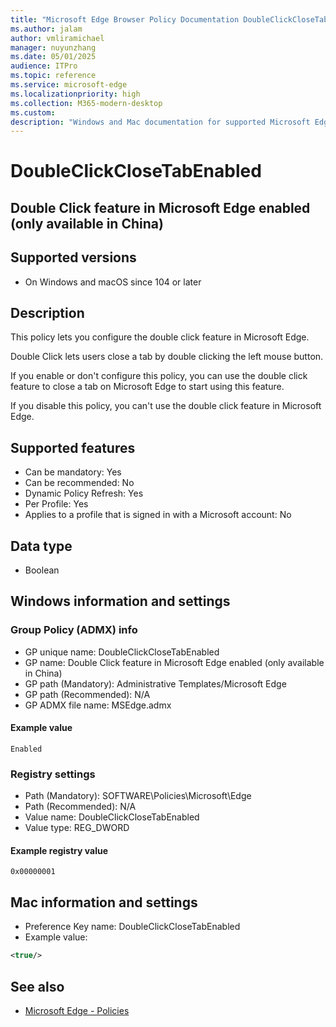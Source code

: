 ```yaml
---
title: "Microsoft Edge Browser Policy Documentation DoubleClickCloseTabEnabled"
ms.author: jalam
author: vmliramichael
manager: nuyunzhang
ms.date: 05/01/2025
audience: ITPro
ms.topic: reference
ms.service: microsoft-edge
ms.localizationpriority: high
ms.collection: M365-modern-desktop
ms.custom:
description: "Windows and Mac documentation for supported Microsoft Edge Browser policy: Double Click feature in Microsoft Edge enabled (only available in China)"
---
```


<!--THIS FILE IS AUTOMATICALLY GENERATED. MANUAL CHANGES WILL BE OVERWRITTEN.-->
<!--Please contact the Microsoft Edge Manageability team with any questions.-->

# DoubleClickCloseTabEnabled

## Double Click feature in Microsoft Edge enabled (only available in China)


## Supported versions

- On Windows and macOS since 104 or later

## Description

This policy lets you configure the double click feature in Microsoft Edge.

Double Click lets users close a tab by double clicking the left mouse button.

If you enable or don't configure this policy, you can use the double click feature to close a tab on Microsoft Edge to start using this feature.

If you disable this policy, you can't use the double click feature in Microsoft Edge.

## Supported features

- Can be mandatory: Yes
- Can be recommended: No
- Dynamic Policy Refresh: Yes
- Per Profile: Yes
- Applies to a profile that is signed in with a Microsoft account: No

## Data type

- Boolean

## Windows information and settings

### Group Policy (ADMX) info

- GP unique name: DoubleClickCloseTabEnabled
- GP name: Double Click feature in Microsoft Edge enabled (only available in China)
- GP path (Mandatory): Administrative Templates/Microsoft Edge
- GP path (Recommended): N/A
- GP ADMX file name: MSEdge.admx

#### Example value

```
Enabled
```

### Registry settings

- Path (Mandatory): SOFTWARE\Policies\Microsoft\Edge
- Path (Recommended): N/A
- Value name: DoubleClickCloseTabEnabled
- Value type: REG_DWORD

#### Example registry value

```
0x00000001
```


## Mac information and settings

- Preference Key name: DoubleClickCloseTabEnabled
- Example value:

```xml
<true/>
```

## See also
- [Microsoft Edge - Policies](../microsoft-edge-policies.md)
